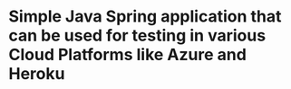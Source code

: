 # Simple Java Spring application that can be used for testing in various Cloud Platforms like Azure and Heroku

